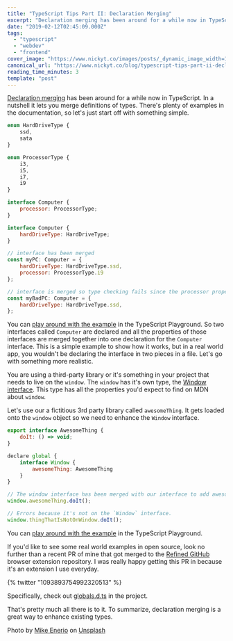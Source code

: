```yaml
---
title: "TypeScript Tips Part II: Declaration Merging"
excerpt: "Declaration merging has been around for a while now in TypeScript. In a nutshell it lets you merge..."
date: "2019-02-12T02:45:09.000Z"
tags:
  - "typescript"
  - "webdev"
  - "frontend"
cover_image: "https://www.nickyt.co/images/posts/_dynamic_image_width=1000,height=420,fit=cover,gravity=auto,format=auto_https%3A%2F%2Fthepracticaldev.s3.amazonaws.com%2Fi%2Ftx8rjo1ef8rdzwwfmhqe.jpg"
canonical_url: "https://www.nickyt.co/blog/typescript-tips-part-ii-declaration-merging-5gba/"
reading_time_minutes: 3
template: "post"
---
```


[Declaration merging](https://www.typescriptlang.org/docs/handbook/declaration-merging.html) has been around for a while now in TypeScript. In a nutshell it lets you merge definitions of types.
There's plenty of examples in the documentation, so let's just start off with something simple.

```javascript
enum HardDriveType {
	ssd,
	sata
}

enum ProcessorType {
	i3,
	i5,
	i7,
	i9
}

interface Computer {
	processor: ProcessorType;
}

interface Computer {
	hardDriveType: HardDriveType;
}

// interface has been merged
const myPC: Computer = {
	hardDriveType: HardDriveType.ssd,
	processor: ProcessorType.i9
};

// interface is merged so type checking fails since the processor property is missing
const myBadPC: Computer = {
	hardDriveType: HardDriveType.ssd,
};
```

You can [play around with the example](https://www.typescriptlang.org/play/#src=enum%20HardDriveType%20%7B%0A%09ssd%2C%0A%09sata%0A%7D%0A%0Aenum%20ProcessorType%20%7B%0A%09i3%2C%0A%09i5%2C%0A%09i7%2C%0A%09i9%0A%7D%0A%0Ainterface%20Computer%20%7B%0A%09processor%3A%20ProcessorType%3B%0A%7D%0A%0Ainterface%20Computer%20%7B%0A%09hardDriveType%3A%20HardDriveType%3B%0A%7D%0A%0A%2F%2F%20interface%20has%20been%20merged%0Aconst%20myPC%3A%20Computer%20%3D%20%7B%0A%09hardDriveType%3A%20HardDriveType.ssd%2C%0A%09processor%3A%20ProcessorType.i9%0A%7D%3B%0A%0A%2F%2F%20interface%20is%20merged%20so%20type%20checking%20fails%20since%20the%20processor%20property%20is%20missing%0Aconst%20myBadPC%3A%20Computer%20%3D%20%7B%0A%09hardDriveType%3A%20HardDriveType.ssd%2C%0A%7D%3B) in the TypeScript Playground.
So two interfaces called `Computer` are declared and all the properties of those interfaces are merged together into one declaration for the `Computer` interface. This is a simple example to show how it works, but in a real world app, you wouldn't be declaring the interface in two pieces in a file. Let's go with something more realistic.

You are using a third-party library or it's something in your project that needs to live on the `window`. The `window` has it's own type, the [Window interface](https://github.com/Microsoft/TypeScript/blob/master/lib/lib.dom.d.ts#L16513). This type has all the properties you'd expect to find on MDN about `window`.

Let's use our a fictitious 3rd party library called `awesomeThing`. It gets loaded onto the `window` object so we need to enhance the `Window` interface.

```javascript
export interface AwesomeThing {
	doIt: () => void;
}

declare global {
	interface Window {
		awesomeThing: AwesomeThing
	}
}

// The window interface has been merged with our interface to add awesomeThing.
window.awesomeThing.doIt();

// Errors because it's not on the `Window` interface.
window.thingThatIsNotOnWindow.doIt();
```

You can [play around with the example](<https://www.typescriptlang.org/play/#src=export%20interface%20AwesomeThing%20%7B%0D%0A%09doIt%3A%20()%20%3D%3E%20void%3B%0D%0A%7D%0D%0A%0D%0Adeclare%20global%20%7B%0D%0A%09interface%20Window%20%7B%0D%0A%09%09awesomeThing%3A%20AwesomeThing%0D%0A%09%7D%0D%0A%7D%0D%0A%0D%0A%2F%2F%20The%20window%20interface%20has%20been%20merged%20with%20our%20interface%20to%20add%20awesomeThing.%0D%0Awindow.awesomeThing.doIt()%3B%0D%0A%0D%0A%2F%2F%20Errors%20because%20it's%20not%20on%20the%20%60Window%60%20interface.%0D%0Awindow.thingThatIsNotOnWindow.doIt()%3B>) in the TypeScript Playground.

If you'd like to see some real world examples in open source, look no further than a recent PR of mine that got merged to the [Refined GitHub](https://github.com/sindresorhus/refined-github/pull/1750) browser extension repository. I was really happy getting this PR in because it's an extension I use everyday.

{% twitter "1093893754992320513" %}

Specifically, check out [globals.d.ts](https://github.com/sindresorhus/refined-github/blob/master/source/globals.d.ts#L78) in the project.

That's pretty much all there is to it. To summarize, declaration merging is a great way to enhance existing types.

Photo by [Mike Enerio](https://unsplash.com/photos/2IkxeDKaZdY?utm_source=unsplash&utm_medium=referral&utm_content=creditCopyText) on [Unsplash](https://unsplash.com/search/photos/train-tracks?utm_source=unsplash&utm_medium=referral&utm_content=creditCopyText)
